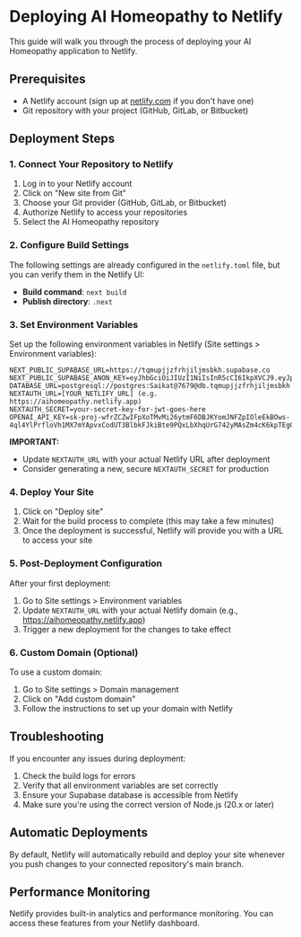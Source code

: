 # Deploying AI Homeopathy to Netlify

This guide will walk you through the process of deploying your AI Homeopathy application to Netlify.

## Prerequisites

- A Netlify account (sign up at [netlify.com](https://netlify.com) if you don't have one)
- Git repository with your project (GitHub, GitLab, or Bitbucket)

## Deployment Steps

### 1. Connect Your Repository to Netlify

1. Log in to your Netlify account
2. Click on "New site from Git"
3. Choose your Git provider (GitHub, GitLab, or Bitbucket)
4. Authorize Netlify to access your repositories
5. Select the AI Homeopathy repository

### 2. Configure Build Settings

The following settings are already configured in the `netlify.toml` file, but you can verify them in the Netlify UI:

- **Build command**: `next build`
- **Publish directory**: `.next`

### 3. Set Environment Variables

Set up the following environment variables in Netlify (Site settings > Environment variables):

```
NEXT_PUBLIC_SUPABASE_URL=https://tqmupjjzfrhjiljmsbkh.supabase.co
NEXT_PUBLIC_SUPABASE_ANON_KEY=eyJhbGciOiJIUzI1NiIsInR5cCI6IkpXVCJ9.eyJpc3MiOiJzdXBhYmFzZSIsInJlZiI6InRxbXVwamp6ZnJoamlsam1zYmtoIiwicm9sZSI6ImFub24iLCJpYXQiOjE3NDE2MTQyNTksImV4cCI6MjA1NzE5MDI1OX0.ScCMlwAQhqSc_6KXPkk6KSVo7otVccFLnonj1HRa5_k
DATABASE_URL=postgresql://postgres:Saikat@7679@db.tqmupjjzfrhjiljmsbkh.supabase.co:5432/postgres
NEXTAUTH_URL=[YOUR_NETLIFY_URL] (e.g. https://aihomeopathy.netlify.app)
NEXTAUTH_SECRET=your-secret-key-for-jwt-goes-here
OPENAI_API_KEY=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
```

**IMPORTANT:** 
- Update `NEXTAUTH_URL` with your actual Netlify URL after deployment
- Consider generating a new, secure `NEXTAUTH_SECRET` for production

### 4. Deploy Your Site

1. Click on "Deploy site"
2. Wait for the build process to complete (this may take a few minutes)
3. Once the deployment is successful, Netlify will provide you with a URL to access your site

### 5. Post-Deployment Configuration

After your first deployment:

1. Go to Site settings > Environment variables
2. Update `NEXTAUTH_URL` with your actual Netlify domain (e.g., https://aihomeopathy.netlify.app)
3. Trigger a new deployment for the changes to take effect

### 6. Custom Domain (Optional)

To use a custom domain:

1. Go to Site settings > Domain management
2. Click on "Add custom domain"
3. Follow the instructions to set up your domain with Netlify

## Troubleshooting

If you encounter any issues during deployment:

1. Check the build logs for errors
2. Verify that all environment variables are set correctly
3. Ensure your Supabase database is accessible from Netlify
4. Make sure you're using the correct version of Node.js (20.x or later)

## Automatic Deployments

By default, Netlify will automatically rebuild and deploy your site whenever you push changes to your connected repository's main branch.

## Performance Monitoring

Netlify provides built-in analytics and performance monitoring. You can access these features from your Netlify dashboard. 